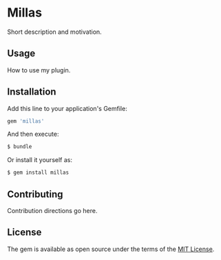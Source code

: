 # Millas
Short description and motivation.

## Usage
How to use my plugin.

## Installation
Add this line to your application's Gemfile:

```ruby
gem 'millas'
```

And then execute:
```bash
$ bundle
```

Or install it yourself as:
```bash
$ gem install millas
```

## Contributing
Contribution directions go here.

## License
The gem is available as open source under the terms of the [MIT License](http://opensource.org/licenses/MIT).
